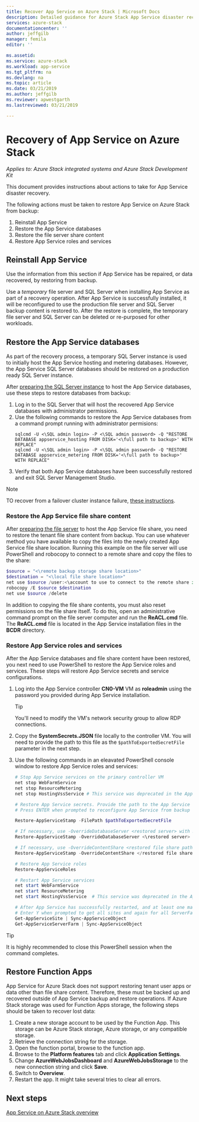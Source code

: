 ```yaml
---
title: Recover App Service on Azure Stack | Microsoft Docs
description: Detailed guidance for Azure Stack App Service disaster recovery
services: azure-stack
documentationcenter: ''
author: jeffgilb
manager: femila
editor: ''

ms.assetid: 
ms.service: azure-stack
ms.workload: app-service
ms.tgt_pltfrm: na
ms.devlang: na
ms.topic: article
ms.date: 03/21/2019
ms.author: jeffgilb
ms.reviewer: apwestgarth
ms.lastreviewed: 03/21/2019

---
```

# Recovery of App Service on Azure Stack

*Applies to: Azure Stack integrated systems and Azure Stack Development Kit*  

This document provides instructions about actions to take for App Service disaster recovery.

The following actions must be taken to restore App Service on Azure Stack from backup:
1.	Reinstall App Service
2.	Restore the App Service databases
3.	Restore the file server share content
4.	Restore App Service roles and services

## Reinstall App Service
Use the information from this section if App Service has be repaired, or data recovered, by restoring from backup. 

Use a *temporary* file server and SQL Server when installing App Service as part of a recovery operation. After App Service is successfully installed, it will be reconfigured to use the production file server and SQL Server backup content is restored to. After the restore is complete, the temporary file server and SQL Server can be deleted or re-purposed for other workloads. 

## Restore the App Service databases
As part of the recovery process, a temporary SQL Server instance is used to initially host the App Service hosting and metering databases. However, the App Service SQL Server databases should be restored on a production ready SQL Server instance. 

After [preparing the SQL Server instance](azure-stack-app-service-before-you-get-started.md#prepare-the-sql-server-instance) to host the App Service databases, use these steps to restore databases from backup:

1. Log in to the SQL Server that will host the recovered App Service databases with administrator permissions.
2. Use the following commands to restore the App Service databases from a command prompt running with administrator permisions:
    ```dos
    sqlcmd -U <\SQL admin login> -P <\SQL admin password> -Q "RESTORE DATABASE appservice_hosting FROM DISK='<\full path to backup>' WITH REPLACE"
    sqlcmd -U <\SQL admin login> -P <\SQL admin password> -Q "RESTORE DATABASE appservice_metering FROM DISK='<\full path to backup>' WITH REPLACE"
    ```
3. Verify that both App Service databases have been successfully restored and exit SQL Server Management Studio.

> [!NOTE]
> TO recover from a failover cluster instance failure, [these instructions](https://docs.microsoft.com/sql/sql-server/failover-clusters/windows/recover-from-failover-cluster-instance-failure?view=sql-server-2017). 

### Restore the App Service file share content
After [preparing the file server](azure-stack-app-service-before-you-get-started.md#prepare-the-file-server) to host the App Service file share, you need to restore the tenant file share content from backup. You can use whatever method you have available to copy the files into the newly created App Service file share location. Running this example on the file server will use PowerShell and robocopy to connect to a remote share and copy the files to the share:

```powershell
$source = "<\remote backup storage share location>"
$destination = "<\local file share location>"
net use $source /user:<\account to use to connect to the remote share in the format of domain\username> *
robocopy /E $source $destination
net use $source /delete
```

In addition to copying the file share contents, you must also reset permissions on the file share itself. To do this, open an administrative command prompt on the file server computer and run the **ReACL.cmd** file. The **ReACL.cmd** file is located in the App Service installation files in the **BCDR** directory.


### Restore App Service roles and services
After the App Service databases and file share content have been restored, you next need to use PowerShell to restore the App Service roles and services. These steps will restore App Service secrets and service configurations.  

1. Log into the App Service controller **CN0-VM** VM as **roleadmin** using the password you provided during App Service installation. 
    > [!TIP]
    > You'll need to modify the VM's network security group to allow RDP connections. 
2. Copy the **SystemSecrets.JSON** file locally to the controller VM. You will need to provide the path to this file as the `$pathToExportedSecretFile` parameter in the next step. 
3. Use the following commands in an eleavated PowerShell console window to restore App Service roles and services:

    ```powershell
    # Stop App Service services on the primary controller VM
    net stop WebFarmService
    net stop ResourceMetering
    net stop HostingVssService # This service was deprecated in the App Service 1.5 release and is not required after the App Service 1.4 release.

    # Restore App Service secrets. Provide the path to the App Service secrets file copied from backup. For example, C:\temp\SystemSecrets.json.
    # Press ENTER when prompted to reconfigure App Service from backup 

    Restore-AppServiceStamp -FilePath $pathToExportedSecretFile 

    # If necessary, use -OverrideDatabaseServer <restored server> with Restore-AppServiceStamp when the restored database server has a different address than backed-up deployment.
    Restore-AppServiceStamp -OverrideDatabaseServer <\restored server>
    
    # If necessary, use -OverrideContentShare <restored file share path> with Restore-AppServiceStamp When the restored file share has a different path from backed-up deployment, 
    Restore-AppServiceStamp -OverrideContentShare </restored file share path>

    # Restore App Service roles
    Restore-AppServiceRoles

    # Restart App Service services
    net start WebFarmService
    net start ResourceMetering
    net start HostingVssService  # This service was deprecated in the App Service 1.5 release and is not required after the App Service 1.4 release.

    # After App Service has successfully restarted, and at least one management server is in ready state, synchronize App Service objects to complete the restore
    # Enter Y when prompted to get all sites and again for all ServerFarm entities.
    Get-AppServiceSite | Sync-AppServiceObject
    Get-AppServiceServerFarm | Sync-AppServiceObject
    ```

> [!TIP]
> It is highly recommended to close this PowerShell session when the command completes.


## Restore Function Apps 
App Service for Azure Stack does not support restoring tenant user apps or data other than file share content. Therefore, these must be backed up and recovered outside of App Service backup and restore operations. If Azure Stack storage was used for Function Apps storage, the following steps should be taken to recover lost data:

1. Create a new storage account to be used by the Function App. This storage can be Azure Stack storage, Azure storage, or any compatible storage.
2. Retrieve the connection string for the storage.
3. Open the function portal, browse to the function app.
4. Browse to the **Platform features** tab and click **Application Settings**.
5. Change **AzureWebJobsDashboard** and **AzureWebJobsStorage** to the new connection string and click **Save**.
6. Switch to **Overview**.
7. Restart the app. It might take several tries to clear all errors.

## Next steps
[App Service on Azure Stack overview](azure-stack-app-service-overview.md)